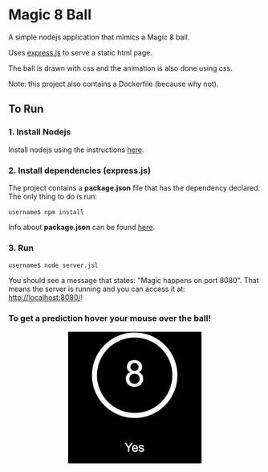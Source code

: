 # Magic 8 Ball

A simple nodejs application that mimics a Magic 8 ball.

Uses [express.js](https://expressjs.com/) to serve a static html page.

The ball is drawn with css and the animation is also done using css.

Note: this project also contains a Dockerfile (because why not).

## To Run

### 1. Install Nodejs

Install nodejs using the instructions [here](https://nodejs.org/en/download/package-manager/#installing-node-js-via-package-manager).

### 2. Install dependencies (express.js)

The project contains a **package.json** file that has the dependency declared. The only thing to do is run:


```
username$ npm install

```

Info about **package.json** can be found [here](https://docs.npmjs.com/getting-started/using-a-package.json).

### 3. Run


```
username$ node server.jsl

```

You should see a message that states: "Magic happens on port 8080". That means the server is running and you can access it at:
[http://localhost:8080/](http://localhost:8080/)!


### To get a prediction hover your mouse over the ball!

<p align="center">
 <img src ="https://raw.githubusercontent.com/sinzianag/magic8ball/master/magic-8-ball.png"/>
</p>




